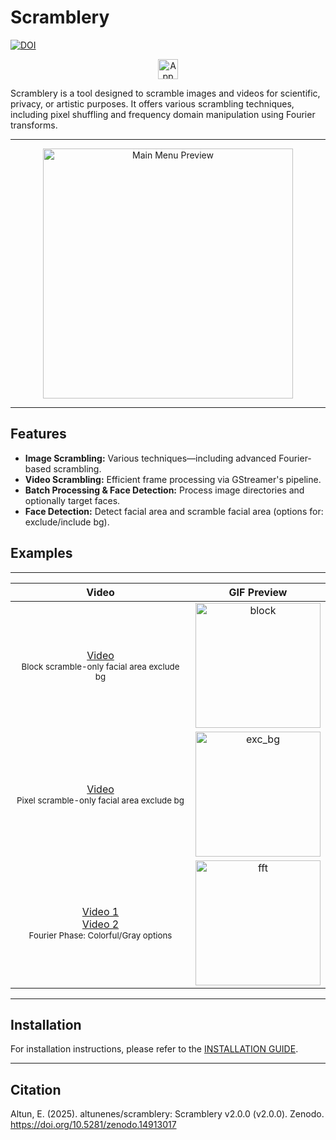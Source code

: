 # Scramblery  

[![DOI](https://zenodo.org/badge/449034134.svg)](https://zenodo.org/badge/latestdoi/449034134)

<p align="center">
<img src="https://github.com/user-attachments/assets/77abf531-2e86-475a-8811-e81085e904ca" width="32" alt="App Icon">
</p>

Scramblery is a tool designed to scramble images and videos for scientific, privacy, or artistic purposes. It offers various scrambling techniques, including pixel shuffling and frequency domain manipulation using Fourier transforms.

---
<p align="center">
  <img src="https://github.com/user-attachments/assets/1137f7f2-9169-4e4c-a14d-5dddaf5a3647" width="400" alt="Main Menu Preview"/>
</p>

---

## Features

- **Image Scrambling:** Various techniques—including advanced Fourier-based scrambling.
- **Video Scrambling:** Efficient frame processing via GStreamer's pipeline.
- **Batch Processing & Face Detection:** Process image directories and optionally target faces.
- **Face Detection:** Detect facial area and scramble facial area (options for: exclude/include bg).

## Examples

---

<div align="center">

| Video | GIF Preview |
|:-----:|:-----------:|
| [Video](https://github.com/user-attachments/assets/affb7333-231d-4773-bfa4-44c4c05fd815) <br><sub>Block scramble-only facial area exclude bg</sub> | <img src="https://github.com/user-attachments/assets/a6ca6476-e940-46c7-a9f4-b549e6bfa503" width="200" alt="block" /> |
| [Video](https://github.com/user-attachments/assets/0a57b9a9-859d-4a4f-96cf-a4fe39f98637) <br><sub>Pixel scramble-only facial area exclude bg</sub> | <img src="https://github.com/user-attachments/assets/ebdcf320-9e1a-4ebd-b5a2-64b29c00146d" width="200" alt="exc_bg" /> |
| [Video 1](https://github.com/user-attachments/assets/37fd72dc-e575-4de0-b910-94a42e81f0b2) <br>[Video 2](https://github.com/user-attachments/assets/a0f47a62-7867-4fb1-ae6f-bff893225d47) <br><sub>Fourier Phase: Colorful/Gray options</sub> | <img src="https://github.com/user-attachments/assets/6d011ce0-7cfc-429d-8d2e-93f3c5f19c5d" width="200" alt="fft" /> |

</div>


---

## Installation

For installation instructions, please refer to the [INSTALLATION GUIDE](https://github.com/altunenes/scramblery/blob/main/INSTALL.md).

---

## Citation

Altun, E. (2025). altunenes/scramblery: Scramblery v2.0.0 (v2.0.0). Zenodo. https://doi.org/10.5281/zenodo.14913017
